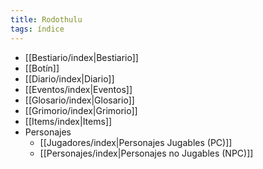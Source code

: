 ```yaml
---
title: Rodothulu
tags: índice
---
```

- [[Bestiario/index|Bestiario]]
- [[Botín]]
- [[Diario/index|Diario]]
- [[Eventos/index|Eventos]]
- [[Glosario/index|Glosario]]
- [[Grimorio/index|Grimorio]]
- [[Items/index|Items]]
- Personajes
	- [[Jugadores/index|Personajes Jugables (PC)]]
	- [[Personajes/index|Personajes no Jugables (NPC)]]
